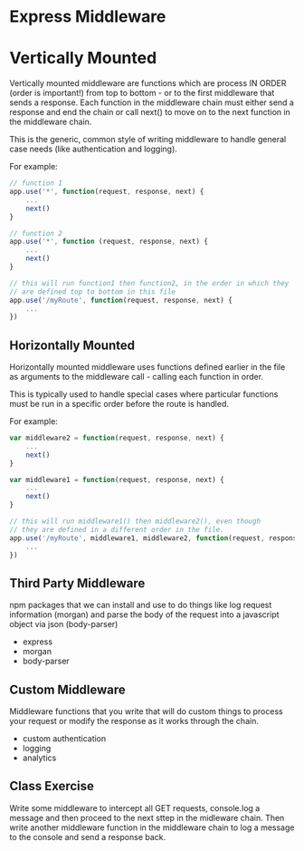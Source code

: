# Express Middleware

# Vertically Mounted
Vertically mounted middleware are functions which are process IN ORDER (order is important!)
from top to bottom - or to the first middleware that sends a response.
Each function in the middleware chain must either send a response and end the chain
or call next() to move on to the next function in the middleware chain.

This is the generic, common style of writing middleware to handle general case
needs (like authentication and logging).

For example:

```javascript
// function 1
app.use('*', function(request, response, next) {
    ...
    next()
}

// function 2
app.use('*', function (request, response, next) {
    ...
    next()
}

// this will run function1 then function2, in the order in which they
// are defined top to bottom in this file
app.use('/myRoute', function(request, response, next) {
    ...
})
```

## Horizontally Mounted
Horizontally mounted middleware uses functions defined earlier in the file as 
arguments to the middleware call - calling each function in order.

This is typically used to handle special cases where particular functions must be 
run in a specific order before the route is handled.

For example:

```javascript
var middleware2 = function(request, response, next) {
    ...
    next()
}

var middleware1 = function(request, response, next) {
    ...
    next()
}

// this will run middleware1() then middleware2(), even though 
// they are defined in a different order in the file.
app.use('/myRoute', middleware1, middleware2, function(request, response, next) {
    ...
})
```

## Third Party Middleware
npm packages that we can install and use to do things like log request information (morgan)
and parse the body of the request into a javascript object via json (body-parser)
- express
- morgan
- body-parser

## Custom Middleware
Middleware functions that you write that will do custom things to process your
request or modify the response as it works through the chain.
- custom authentication
- logging
- analytics

## Class Exercise
Write some middleware to intercept all GET requests, console.log a 
message and then proceed to the next sttep in the midleware chain.
Then write another middleware function in the middleware chain to log a message
to the console and send a response back.


